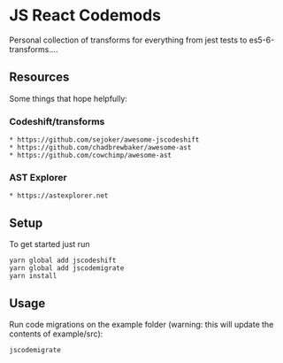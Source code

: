# JS React Codemods

Personal collection of transforms for everything from jest tests to es5-6-transforms....

## Resources

Some things that hope helpfully:


  ### Codeshift/transforms
    * https://github.com/sejoker/awesome-jscodeshift
    * https://github.com/chadbrewbaker/awesome-ast
    * https://github.com/cowchimp/awesome-ast


   ### AST Explorer
    * https://astexplorer.net

## Setup

To get started just run

```
yarn global add jscodeshift
yarn global add jscodemigrate
yarn install
```

## Usage

Run code migrations on the example folder (warning: this will update the contents of example/src):

```
jscodemigrate
```
